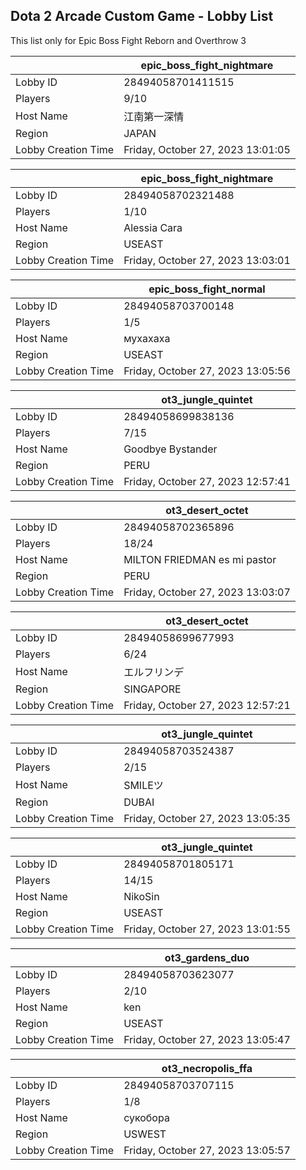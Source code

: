 ## Dota 2 Arcade Custom Game - Lobby List

This list only for Epic Boss Fight Reborn and Overthrow 3

|  | epic_boss_fight_nightmare |
| ------ | ------ |
| Lobby ID | 28494058701411515 |
| Players | 9/10 |
| Host Name | 江南第一深情 |
| Region | JAPAN |
| Lobby Creation Time | Friday, October 27, 2023 13:01:05 |


|  | epic_boss_fight_nightmare |
| ------ | ------ |
| Lobby ID | 28494058702321488 |
| Players | 1/10 |
| Host Name | Alessia Cara |
| Region | USEAST |
| Lobby Creation Time | Friday, October 27, 2023 13:03:01 |


|  | epic_boss_fight_normal |
| ------ | ------ |
| Lobby ID | 28494058703700148 |
| Players | 1/5 |
| Host Name | мухахаха |
| Region | USEAST |
| Lobby Creation Time | Friday, October 27, 2023 13:05:56 |


|  | ot3_jungle_quintet |
| ------ | ------ |
| Lobby ID | 28494058699838136 |
| Players | 7/15 |
| Host Name | Goodbye Bystander |
| Region | PERU |
| Lobby Creation Time | Friday, October 27, 2023 12:57:41 |


|  | ot3_desert_octet |
| ------ | ------ |
| Lobby ID | 28494058702365896 |
| Players | 18/24 |
| Host Name | MILTON FRIEDMAN es mi pastor |
| Region | PERU |
| Lobby Creation Time | Friday, October 27, 2023 13:03:07 |


|  | ot3_desert_octet |
| ------ | ------ |
| Lobby ID | 28494058699677993 |
| Players | 6/24 |
| Host Name | エルフリンデ |
| Region | SINGAPORE |
| Lobby Creation Time | Friday, October 27, 2023 12:57:21 |


|  | ot3_jungle_quintet |
| ------ | ------ |
| Lobby ID | 28494058703524387 |
| Players | 2/15 |
| Host Name | SMILEツ |
| Region | DUBAI |
| Lobby Creation Time | Friday, October 27, 2023 13:05:35 |


|  | ot3_jungle_quintet |
| ------ | ------ |
| Lobby ID | 28494058701805171 |
| Players | 14/15 |
| Host Name | NikoSin |
| Region | USEAST |
| Lobby Creation Time | Friday, October 27, 2023 13:01:55 |


|  | ot3_gardens_duo |
| ------ | ------ |
| Lobby ID | 28494058703623077 |
| Players | 2/10 |
| Host Name | ken |
| Region | USEAST |
| Lobby Creation Time | Friday, October 27, 2023 13:05:47 |


|  | ot3_necropolis_ffa |
| ------ | ------ |
| Lobby ID | 28494058703707115 |
| Players | 1/8 |
| Host Name | сукобора |
| Region | USWEST |
| Lobby Creation Time | Friday, October 27, 2023 13:05:57 |


